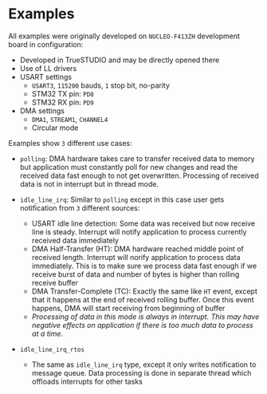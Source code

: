 # Examples

All examples were originally developed on `NUCLEO-F413ZH` development board in configuration:

- Developed in TrueSTUDIO and may be directly opened there
- Use of LL drivers
- USART settings
    - `USART3`, `115200` bauds, `1` stop bit, no-parity
    - STM32 TX pin: `PD8`
    - STM32 RX pin: `PD9`
- DMA settings
    - `DMA1`, `STREAM1`, `CHANNEL4`
    - Circular mode

Examples show `3` different use cases:

- `polling`: DMA hardware takes care to transfer received data to memory but application must constantly poll for new changes and read the received data fast enough to not get overwritten. Processing of received data is not in interrupt but in thread mode.
- `idle_line_irq`: Similar to `polling` except in this case user gets notification from `3` different sources:
	
	- USART idle line detection: Some data was received but now receive line is steady. Interrupt will notify application to process currently received data immediately
	- DMA Half-Transfer (HT): DMA hardware reached middle point of received length. Interrupt will norify application to process data immediately. This is to make sure we process data fast enough if we receive burst of data and number of bytes is higher than rolling receive buffer
	- DMA Transfer-Complete (TC): Exactly the same like `HT` event, except that it happens at the end of received rolling buffer. Once this event happens, DMA will start receiving from beginning of buffer
	- *Processing of data in this mode is always in interrupt. This may have negative effects on application if there is too much data to process at a time*.

- `idle_line_irq_rtos`

	- The same as `idle_line_irq` type, except it only writes notification to message queue. Data processing is done in separate thread which offloads interrupts for other tasks